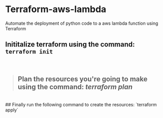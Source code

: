 # Terraform-aws-lambda
Automate the deployment of python code to a aws lambda function using Terraform


## Inititalize terraform using the command: `terraform init`
<br />

> ## Plan the resources you're going to make using the command: ***terraform plan***

<br />
## Finally run the following command to create the resources: `terraform apply`
